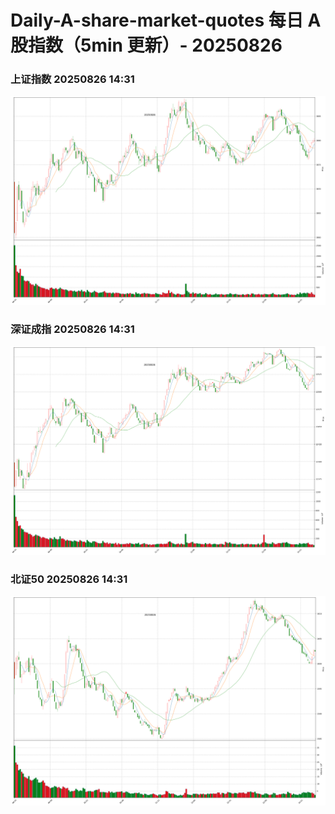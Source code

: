 
# Daily-A-share-market-quotes 每日 A 股指数（5min 更新）- 20250826

### 上证指数 20250826 14:31
![](./fig/2025/8/20250826-sh000001.png)

### 深证成指 20250826 14:31
![](./fig/2025/8/20250826-sz399001.png)

### 北证50 20250826 14:31
![](./fig/2025/8/20250826-bj899050.png)
